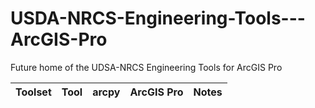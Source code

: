 # USDA-NRCS-Engineering-Tools---ArcGIS-Pro
Future home of the UDSA-NRCS Engineering Tools for ArcGIS Pro

Toolset|Tool|arcpy|ArcGIS Pro|Notes|
-------------------------------------|-------------------------------------------------------|--------|--------|------------------------------------------------------------------------------------------------------|

